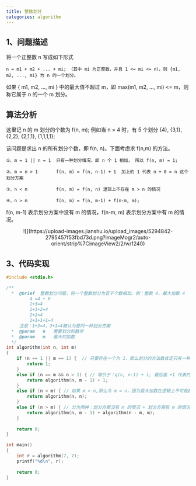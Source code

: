 ```yaml
---
title: 整数划分
categories: algorithm
---
```


## 1、问题描述

将一个正整数 n 写成如下形式

	n = m1 + m2 + ... + mi; （其中 mi 为正整数，并且 1 <= mi <= n），则 {m1, m2, ..., mi} 为 n 的一个划分。

如果 { m1, m2, ..., mi } 中的最大值不超过 m，即 max(m1, m2, ..., mi) <= m，则称它属于 n 的一个 m 划分。

## 算法分析

这里记 n 的 m 划分的个数为 f(n, m); 例如当 n = 4 时，有 5 个划分 {4}, {3,1}, {2,2}, {2,1,1}, {1,1,1,1};

该问题是求出 n 的所有划分个数，即 f(n, n)。下面考虑求 f(n,m) 的方法。

	①、m = 1 || n = 1  只有一种划分情况，即 n 个 1 相加， 所以 f(n, m) = 1;
	
	②、m = n > 1       f(n, m) = f(n, n-1) + 1  加上的 1 代表 n + 0 = n 这个划分方案

	③、n < m           f(n, m) = f(n, n) 逻辑上不存在 m > n 的情况
	
	④、n > m           f(n, m) = f(n, m-1) + f(n-m, m); 

f(n, m-1) 表示划分方案中没有 m 的情况，f(n-m, m) 表示划分方案中有 m 的情况。

<center>
![](https://upload-images.jianshu.io/upload_images/5294842-2795457f53fbd73d.png?imageMogr2/auto-orient/strip%7CimageView2/2/w/1240)
</center>

## 3、代码实现

```c
#include <stdio.h>

/**
  *  @brief  整数划分问题，将一个整数划分为若干个数相加。例：整数 4，最大加数 4
         4 =4 + 0
         1+3=4
         1+1+2=4
         2+2=4
         1+1+1+1=4
     注意：1+3=4，3+1=4被认为是同一种划分方案
  *  @param   n   需要划分的数字
  *  @param   m   最大的加数
  */
int algorithm(int n, int m)
{
    if (n == 1 || m == 1) {  // 只要存在一个为 1，那么划分的方法数肯定只有一种，那就是 n 个 1 相加
        return 1;
    }
    else if (n == m && n > 1) { // 等价于：q(n, n-1) + 1; 最后面 +1 代表的是：0+n，这个划分的方案
        return algorithm(n, m - 1) + 1;
    }
    else if (n < m) { // 如果 m > n,那么令 m = n，因为最大加数在逻辑上不可能超过 n
        return algorithm(n, n);
    }
    else if (n > m) { // 分为两种：划分方案没有 m 的情况 + 划分方案有 m 的情况
        return algorithm(n, m - 1) + algorithm(n - m, m);
    }
    
    return 0;
}

int main()
{
    int r = algorithm(7, 7);
    printf("%d\n", r);
    
    return 0;
}
```